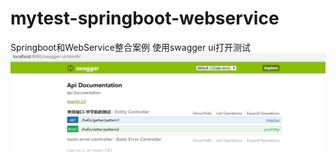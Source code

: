# mytest-springboot-webservice
Springboot和WebService整合案例 使用swagger ui打开测试
![Image text](https://github.com/HuaDaCat/mytest-springboot-webservice/blob/master/swagger.PNG)

